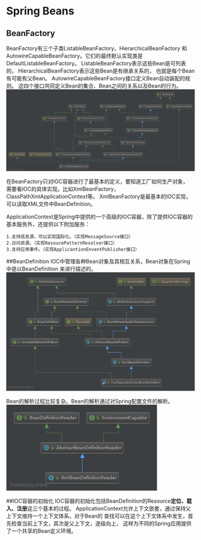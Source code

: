 # Spring Beans

## BeanFactory
BeanFactory有三个子类ListableBeanFactory、HierarchicalBeanFactory
和AutowireCapableBeanFactory。它们的最终默认实现类是DefaultListableBeanFactory。
ListableBeanFactory表示这些Bean是可列表的，
HierarchicalBeanFactory表示这些Bean是有继承关系的，
也就是每个Bean有可能有父Bean。
AutowireCapableBeanFactory接口定义Bean自动装配的规则。
这四个接口共同定义Bean的集合、Bean之间的关系以及Bean的行为。
![image text](../../image/beans/DefaultListableBeanFactory.jpg)

在BeanFactory只对IOC容器进行了最基本的定义，要知道工厂如何生产对象，
需要看IOC的具体实现。比如XmlBeanFactory，ClassPathXmlApplicationContext等。
XmlBeanFactory是最基本的IOC实现，可以读取XML文件中BeanDefinition。

ApplicationContext是Spring中提供的一个高级的IOC容器，除了提供IOC容器的
基本服务外，还提供以下附加服务：
    
    1.支持信息源，可以实现国际化。（实现MessageSource接口）
    2.访问资源。（实现ResoucePatternResolver接口）
    3.支持应用事件。（实现ApplicantionEnventPublisher接口）

##BeanDefinition
IOC中管理各种Bean对象及其相互关系，Bean对象在Spring中是以BeanDefinition
来进行描述的。
![image text](../../image/beans/BeanDefinition.jpg)

Bean的解析过程比较复杂。Bean的解析通过对Spring配置文件的解析。
![image text](../../image/beans/XmlBeanDefinitionReader.jpg)

##IOC容器的初始化
IOC容器的初始化包括BeanDefinition的Resource**定位、载入、注册**这三个基本的过程。
ApplicationContext允许上下文嵌套，通过保持父上下文维持一个上下文体系。对于Bean的
查找可以在这个上下文体系中发生，首先检查当前上下文，其次是父上下文，逐级向上，
这样为不同的Spring应用提供了一个共享的Bean定义环境。